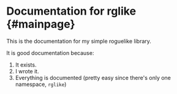 # Documentation for rglike {#mainpage}

This is the documentation for my simple roguelike library.

It is good documentation because:

1. It exists.
2. I wrote it.
3. Everything is documented (pretty easy since there's only one namespace, `rglike`)
